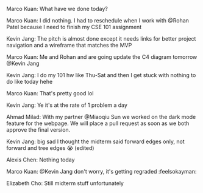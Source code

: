 Marco Kuan: What have we done today?

Marco Kuan: I did nothing. I had to reschedule when I work with @Rohan Patel because I need to finish my CSE 101 assignment

Kevin Jang: The pitch is almost done except it needs links for better project navigation and a wireframe that matches the MVP

Marco Kuan: Me and Rohan and are going update the C4 diagram tomorrow @Kevin Jang

Kevin Jang: I do my 101 hw like Thu-Sat and then I get stuck with nothing to do like today hehe

Marco Kuan: That's pretty good lol

Kevin Jang: Ye it's at the rate of 1 problem a day

Ahmad Milad: With my partner @Miaoqiu Sun  we worked on the dark mode feature for the webpage. We will place a pull request as soon as we both approve the final version.

Kevin Jang: big sad I thought the midterm said forward edges only, not forward and tree edges :sob: (edited) 

Alexis Chen: Nothing today

Marco Kuan: @Kevin Jang don't worry, it's getting regraded :feelsokayman:

Elizabeth Cho: Still midterm stuff unfortunately